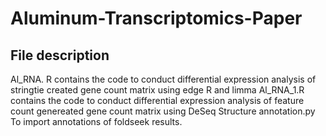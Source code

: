 # Aluminum-Transcriptomics-Paper
## File description 
Al_RNA. R contains the code to conduct differential expression analysis of stringtie created gene count matrix using edge R and limma
Al_RNA_1.R contains the code to conduct differential expression analysis of feature count genereated gene count matrix using DeSeq
Structure annotation.py To import annotations of foldseek results. 
